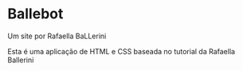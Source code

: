 # Ballebot
Um site por Rafaella BaLLerini

Esta é uma aplicação de HTML e CSS baseada no tutorial da Rafaella Ballerini
